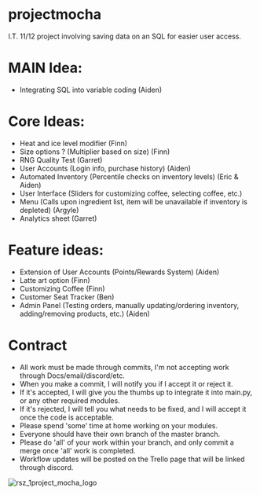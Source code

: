 # projectmocha
I.T. 11/12 project involving saving data on an SQL for easier user access.

# MAIN Idea:
- Integrating SQL into variable coding (Aiden)

# Core Ideas:
- Heat and ice level modifier (Finn)
- Size options ? (Multiplier based on size) (Finn)
- RNG Quality Test (Garret)
- User Accounts (Login info, purchase history) (Aiden)
- Automated Inventory (Percentile checks on inventory levels) (Eric & Aiden)
- User Interface (Sliders for customizing coffee, selecting coffee, etc.)
- Menu (Calls upon ingredient list, item will be unavailable if inventory is depleted) (Argyle)
- Analytics sheet (Garret)

# Feature ideas:

- Extension of User Accounts (Points/Rewards System) (Aiden)
- Latte art option (Finn)
- Customizing Coffee (Finn)
- Customer Seat Tracker (Ben)
- Admin Panel (Testing orders, manually updating/ordering inventory, adding/removing products, etc.) (Aiden)

# Contract
- All work must be made through commits, I'm not accepting work through Docs/email/discord/etc.
- When you make a commit, I will notify you if I accept it or reject it.
- If it's accepted, I will give you the thumbs up to integrate it into main.py, or any other required modules.
- If it's rejected, I will tell you what needs to be fixed, and I will accept it once the code is acceptable.
- Please spend 'some' time at home working on your modules.
- Everyone should have their own branch of the master branch.
- Please do 'all' of your work within your branch, and only commit a merge once 'all' work is completed.
- Workflow updates will be posted on the Trello page that will be linked through discord.

![rsz_1project_mocha_logo](https://user-images.githubusercontent.com/25315537/169150870-2b484ba8-da72-441d-ac18-94a2c281f052.png)

